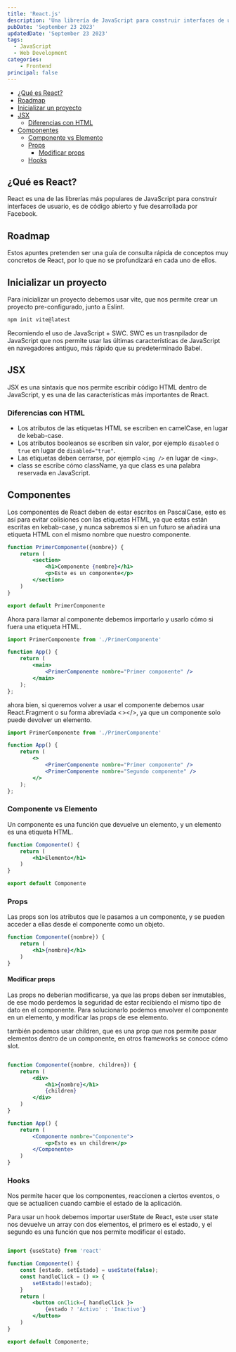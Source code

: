 ```yaml
---
title: 'React.js'
description: 'Una librería de JavaScript para construir interfaces de usuario'
pubDate: 'September 23 2023'
updatedDate: 'September 23 2023'
tags:
  - JavaScript
  - Web Development
categories:
    - Frontend
principal: false
---
```



- [¿Qué es React?](#qué-es-react)
- [Roadmap](#roadmap)
- [Inicializar un proyecto](#inicializar-un-proyecto)
- [JSX](#jsx)
  - [Diferencias con HTML](#diferencias-con-html)
- [Componentes](#componentes)
  - [Componente vs Elemento](#componente-vs-elemento)
  - [Props](#props)
    - [Modificar props](#modificar-props)
  - [Hooks](#hooks)

## ¿Qué es React?

React es una de las librerías más populares de JavaScript para construir interfaces de usuario, es de código abierto y fue desarrollada por Facebook.

## Roadmap

Estos apuntes pretenden ser una guía de consulta rápida de conceptos muy concretos de React, por lo que no se profundizará en cada uno de ellos.

## Inicializar un proyecto

Para inicializar un proyecto debemos usar vite, que nos permite crear un proyecto pre-configurado, junto a Eslint.

```bash
npm init vite@latest
```

Recomiendo el uso de JavaScript + SWC. SWC es un trasnpilador de JavaScript que nos permite usar las últimas características de JavaScript en navegadores antiguo, más rápido que su predeterminado Babel.

## JSX

JSX es una sintaxis que nos permite escribir código HTML dentro de JavaScript, y es una de las características más importantes de React.

### Diferencias con HTML

- Los atributos de las etiquetas HTML se escriben en camelCase, en lugar de kebab-case.
- Los atributos booleanos se escriben sin valor, por ejemplo `disabled` o `true` en lugar de `disabled="true"`.
- Las etiquetas deben cerrarse, por ejemplo `<img />` en lugar de `<img>`.
- class se escribe cómo className, ya que class es una palabra reservada en JavaScript.

## Componentes

Los componentes de React deben de estar escritos en PascalCase, esto es así para evitar colisiones con las etiquetas HTML, ya que estas están escritas en kebab-case, y nunca sabremos si en un futuro se añadirá una etiqueta HTML con el mismo nombre que nuestro componente.

```jsx
function PrimerComponente({nombre}) {
    return (
        <section>
            <h1>Componente {nombre}</h1>
            <p>Este es un componente</p>
        </section>
    )
}

export default PrimerComponente
```

Ahora para llamar al componente debemos importarlo y usarlo cómo si fuera una etiqueta HTML.

```jsx
import PrimerComponente from './PrimerComponente'

function App() {
    return (
        <main>
            <PrimerComponente nombre="Primer componente" />
        </main>
    );
};
```

ahora bien, si queremos volver a usar el componente debemos usar React.Fragment o su forma abreviada <></>, ya que un componente solo puede devolver un elemento.

```jsx
import PrimerComponente from './PrimerComponente'

function App() {
    return (
        <>
            <PrimerComponente nombre="Primer componente" />
            <PrimerComponente nombre="Segundo componente" />
        </>
    );
};
```

### Componente vs Elemento

Un componente es una función que devuelve un elemento, y un elemento es una etiqueta HTML.

```jsx
function Componente() {
    return (
        <h1>Elemento</h1>
    )
}

export default Componente
```

### Props

Las props son los atributos que le pasamos a un componente, y se pueden acceder a ellas desde el componente como un objeto.

```jsx
function Componente({nombre}) {
    return (
        <h1>{nombre}</h1>
    )
}
```

#### Modificar props

Las props no deberían modificarse, ya que las props deben ser inmutables, de ese modo perdemos la seguridad  de estar recibiendo el mismo tipo de dato en el componente.
Para solucionarlo podemos envolver el componente en un elemento, y modificar las props de ese elemento.

también podemos usar children, que es una prop que nos permite pasar elementos dentro de un componente, en otros frameworks se conoce cómo slot.

```jsx

function Componente({nombre, children}) {
    return (
        <div>
            <h1>{nombre}</h1>
            {children}
        </div>
    )
}

function App() {
    return (
        <Componente nombre="Componente">
            <p>Esto es un children</p>
        </Componente>
    )
}
```

### Hooks

Nos permite hacer que los componentes, reaccionen a ciertos eventos, o que se actualicen cuando cambie el estado de la aplicación.

Para usar un hook debemos importar userState de React, este user state nos devuelve un array con dos elementos, el primero es el estado, y el segundo es una función que nos permite modificar el estado.

```jsx

import {useState} from 'react'

function Componente() {
    const [estado, setEstado] = useState(false);
    const handleClick = () => {
        setEstado(!estado);
    }
    return (
        <button onClick={ handleClick }>
            {estado ? 'Activo' : 'Inactivo'}
        </button>
    )
}

export default Componente;
```
